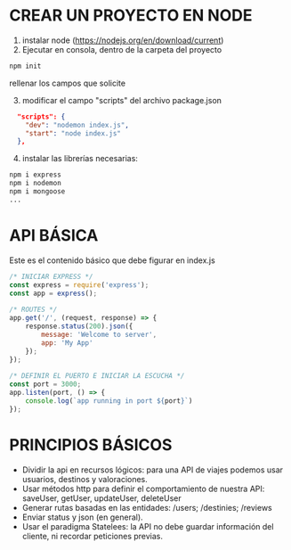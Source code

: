 # CREAR UN PROYECTO EN NODE
 
1. instalar node (https://nodejs.org/en/download/current)
2. Ejecutar en consola, dentro de la carpeta del proyecto
```bash
npm init
```
rellenar los campos que solicite
 
3. modificar el campo "scripts" del archivo package.json
 
```json
  "scripts": {
    "dev": "nodemon index.js",
    "start": "node index.js"
  },
```
 
4. instalar las librerías necesarias:
 
```bash
npm i express
npm i nodemon
npm i mongoose
...
```
 
 
 
 
 
# API BÁSICA
 
Este es el contenido básico que debe figurar en index.js
 
```javascript
/* INICIAR EXPRESS */
const express = require('express');
const app = express();
 
/* ROUTES */
app.get('/', (request, response) => {
    response.status(200).json({
        message: 'Welcome to server',
        app: 'My App'
    });
});
 
/* DEFINIR EL PUERTO E INICIAR LA ESCUCHA */
const port = 3000;
app.listen(port, () => {
    console.log(`app running in port ${port}`)
});
```
 
 
# PRINCIPIOS BÁSICOS
 
- Dividir la api en recursos lógicos: para una API de viajes podemos usar usuarios, destinos y valoraciones.
- Usar métodos http para definir el comportamiento de nuestra API: saveUser, getUser, updateUser, deleteUser
- Generar rutas basadas en las entidades: /users; /destinies; /reviews
- Enviar status y json (en general).
- Usar el paradigma Statelees: la API no debe guardar información del cliente, ni recordar peticiones previas.
 
 
 
 
 